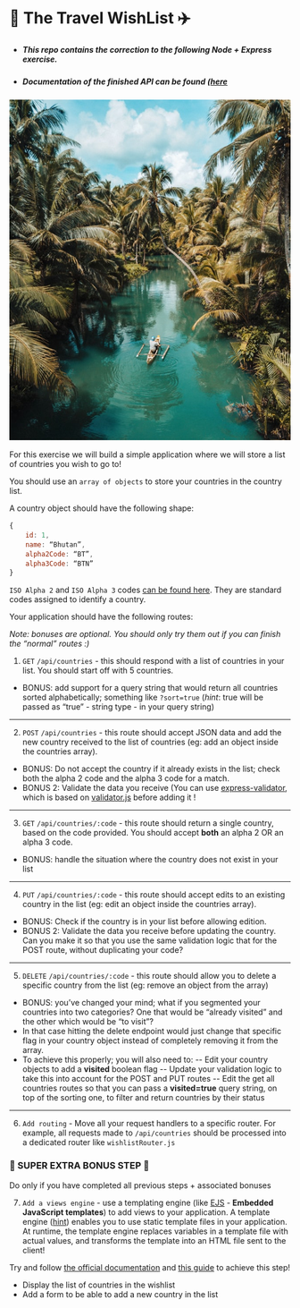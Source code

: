 # 🌴 The Travel WishList ✈️

- ##### This repo contains the correction to the following **Node + Express** exercise. 
- ##### Documentation of the finished API can be found ([here](https://documenter.getpostman.com/view/14782056/TWDfCsnc)

![The Travel WishList](https://raw.githubusercontent.com/MyElectricSheep/node-express-travel-wishlist/main/travel.jpg)

For this exercise we will build a simple application where we will store a list of countries you wish to go to!

You should use an `array of objects` to store your countries in the country list.  

A country object should have the following shape:
```js
{
	id: 1,
	name: “Bhutan”,
	alpha2Code: “BT”,
	alpha3Code: “BTN”
}
```

`ISO Alpha 2` and `ISO Alpha 3` codes [can be found here](https://www.iban.com/country-codes). They are standard codes assigned to identify a country.  

Your application should have the following routes:  

_Note: bonuses are optional. You should only try them out if you can finish the “normal” routes :)_  

1. `GET` `/api/countries` - this should respond with a list of countries in your list. You should start off with 5 countries. 
- BONUS: add support for a query string that would return all countries sorted alphabetically; something like `?sort=true` (_hint_: true will be passed as “true” - string type - in your query string)
---
2. `POST` `/api/countries` - this route should accept JSON data and add the new country received to the list of countries (eg: add an object inside the countries array).  
- BONUS: Do not accept the country if it already exists in the list; check both the alpha 2 code and the alpha 3 code for a match.
- BONUS 2: Validate the data you receive (You can use [express-validator](https://express-validator.github.io/docs/), which is based on [validator.js](https://github.com/validatorjs/validator.js) before adding it !  
---
3. `GET` `/api/countries/:code` - this route should return a single country, based on the code provided. You should accept **both** an alpha 2 OR an alpha 3 code.  
- BONUS: handle the situation where the country does not exist in your list  
---
4. `PUT` `/api/countries/:code` - this route should accept edits to an existing country in the list (eg: edit an object inside the countries array).
- BONUS: Check if the country is in your list before allowing edition. 	
- BONUS 2: Validate the data you receive before updating the country. Can you make it so that you use the same validation logic that for the POST route, without duplicating your code?
---
5. `DELETE` `/api/countries/:code` - this route should allow you to delete a specific country from the list (eg: remove an object from the array)
- BONUS: you’ve changed your mind; what if you segmented your countries into two categories? One that would be “already visited” and the other which would be “to visit”?
- In that case hitting the delete endpoint would just change that specific flag in your country object instead of completely removing it from the array.
- To achieve this properly; you will also need to: 
-- Edit your country objects to add a **visited** boolean flag
-- Update your validation logic to take this into account for the POST and PUT routes
-- Edit the get all countries routes so that you can pass a **visited=true** query string, on top of the sorting one, to filter and return countries by their status
---
6. `Add routing` - Move all your request handlers to a specific router. For example, all requests made to `/api/countries` should be processed into a dedicated router like `wishlistRouter.js`

### 🌟 SUPER EXTRA BONUS STEP 🌟  

Do only if you have completed all previous steps + associated bonuses  

7. `Add a views engine` - use a templating engine (like [EJS](https://ejs.co/) - **Embedded JavaScript templates**) to add views to your application. A template engine ([hint](https://expressjs.com/en/guide/using-template-engines.html)) enables you to use static template files in your application. At runtime, the template engine replaces variables in a template file with actual values, and transforms the template into an HTML file sent to the client! 

Try and follow [the official documentation](https://www.npmjs.com/package/ejs) and [this guide](https://www.digitalocean.com/community/tutorials/how-to-use-ejs-to-template-your-node-application) to achieve this step!
- Display the list of countries in the wishlist
- Add a form to be able to add a new country in the list
